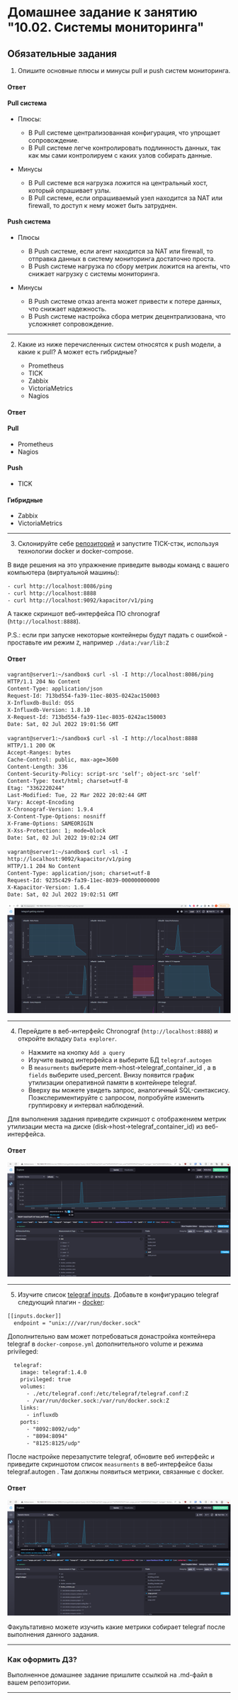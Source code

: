# Домашнее задание к занятию "10.02. Системы мониторинга"

## Обязательные задания

1. Опишите основные плюсы и минусы pull и push систем мониторинга.

#### Ответ

#### Pull система

- Плюсы:
  - В Pull системе централизованная конфигурация, что упрощает сопровождение.
  - В Pull системе легче контролировать подлинность данных, так как мы сами контролируем с каких узлов собирать данные.

- Минусы
  - В Pull системе вся нагрузка ложится на центральный хост, который опрашивает узлы.
  - В Pull системе, если опрашиваемый узел находится за NAT или firewall, то доступ к нему может быть затруднен.

#### Push система

- Плюсы
  - В Push системе, если агент находится за NAT или firewall, то отправка данных в систему мониторинга достаточно проста.
  - В Push системе нагрузка по сбору метрик ложится на агенты, что снижает нагрузку с системы мониторинга.

- Минусы
  - В Push системе отказ агента может привести к потере данных, что снижает надежность.
  - В Push системе настройка сбора метрик децентрализована, что усложняет сопровождение.

---

2. Какие из ниже перечисленных систем относятся к push модели, а какие к pull? А может есть гибридные?

    - Prometheus
    - TICK
    - Zabbix
    - VictoriaMetrics
    - Nagios

#### Ответ

#### Pull
- Prometheus
- Nagios

#### Push
- TICK

#### Гибридные
- Zabbix
- VictoriaMetrics

---

3. Склонируйте себе [репозиторий](https://github.com/influxdata/sandbox/tree/master) и запустите TICK-стэк,
   используя технологии docker и docker-compose.

В виде решения на это упражнение приведите выводы команд с вашего компьютера (виртуальной машины):

    - curl http://localhost:8086/ping
    - curl http://localhost:8888
    - curl http://localhost:9092/kapacitor/v1/ping

А также скриншот веб-интерфейса ПО chronograf (`http://localhost:8888`).

P.S.: если при запуске некоторые контейнеры будут падать с ошибкой - проставьте им режим `Z`, например
`./data:/var/lib:Z`


#### Ответ

```shell
vagrant@server1:~/sandbox$ curl -sl -I http://localhost:8086/ping
HTTP/1.1 204 No Content
Content-Type: application/json
Request-Id: 713bd554-fa39-11ec-8035-0242ac150003
X-Influxdb-Build: OSS
X-Influxdb-Version: 1.8.10
X-Request-Id: 713bd554-fa39-11ec-8035-0242ac150003
Date: Sat, 02 Jul 2022 19:01:56 GMT

vagrant@server1:~/sandbox$ curl -sl -I http://localhost:8888
HTTP/1.1 200 OK
Accept-Ranges: bytes
Cache-Control: public, max-age=3600
Content-Length: 336
Content-Security-Policy: script-src 'self'; object-src 'self'
Content-Type: text/html; charset=utf-8
Etag: "3362220244"
Last-Modified: Tue, 22 Mar 2022 20:02:44 GMT
Vary: Accept-Encoding
X-Chronograf-Version: 1.9.4
X-Content-Type-Options: nosniff
X-Frame-Options: SAMEORIGIN
X-Xss-Protection: 1; mode=block
Date: Sat, 02 Jul 2022 19:02:24 GMT

vagrant@server1:~/sandbox$ curl -sl -I http://localhost:9092/kapacitor/v1/ping
HTTP/1.1 204 No Content
Content-Type: application/json; charset=utf-8
Request-Id: 9235c429-fa39-11ec-8039-000000000000
X-Kapacitor-Version: 1.6.4
Date: Sat, 02 Jul 2022 19:02:51 GMT
```

![](https://github.com/avloton/devops-netology/blob/main/homeWork/10.2/img/002038.png?raw=true)

---

4. Перейдите в веб-интерфейс Chronograf (`http://localhost:8888`) и откройте вкладку `Data explorer`.

    - Нажмите на кнопку `Add a query`
    - Изучите вывод интерфейса и выберите БД `telegraf.autogen`
    - В `measurments` выберите mem->host->telegraf_container_id , а в `fields` выберите used_percent.
      Внизу появится график утилизации оперативной памяти в контейнере telegraf.
    - Вверху вы можете увидеть запрос, аналогичный SQL-синтаксису.
      Поэкспериментируйте с запросом, попробуйте изменить группировку и интервал наблюдений.

Для выполнения задания приведите скриншот с отображением метрик утилизации места на диске
(disk->host->telegraf_container_id) из веб-интерфейса.

#### Ответ

![](https://github.com/avloton/devops-netology/blob/main/homeWork/10.2/img/024848.png?raw=true)

---

5. Изучите список [telegraf inputs](https://github.com/influxdata/telegraf/tree/master/plugins/inputs).
   Добавьте в конфигурацию telegraf следующий плагин - [docker](https://github.com/influxdata/telegraf/tree/master/plugins/inputs/docker):
```
[[inputs.docker]]
  endpoint = "unix:///var/run/docker.sock"
```

Дополнительно вам может потребоваться донастройка контейнера telegraf в `docker-compose.yml` дополнительного volume и
режима privileged:
```
  telegraf:
    image: telegraf:1.4.0
    privileged: true
    volumes:
      - ./etc/telegraf.conf:/etc/telegraf/telegraf.conf:Z
      - /var/run/docker.sock:/var/run/docker.sock:Z
    links:
      - influxdb
    ports:
      - "8092:8092/udp"
      - "8094:8094"
      - "8125:8125/udp"
```

После настройке перезапустите telegraf, обновите веб интерфейс и приведите скриншотом список `measurments` в
веб-интерфейсе базы telegraf.autogen . Там должны появиться метрики, связанные с docker.

#### Ответ

![](https://github.com/avloton/devops-netology/blob/main/homeWork/10.2/img/025129.png?raw=true)

Факультативно можете изучить какие метрики собирает telegraf после выполнения данного задания.

---
### Как оформить ДЗ?

Выполненное домашнее задание пришлите ссылкой на .md-файл в вашем репозитории.

---

